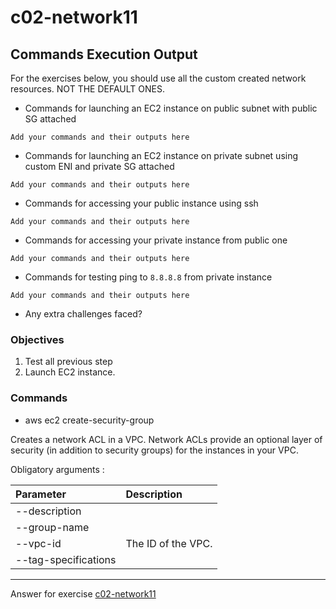 # c02-network11

## Commands Execution Output

For the exercises below, you should use all the custom created network resources. NOT THE DEFAULT ONES.

- Commands for launching an EC2 instance on public subnet with public SG attached

```
Add your commands and their outputs here
```

- Commands for launching an EC2 instance on private subnet using custom ENI and private SG attached

```
Add your commands and their outputs here
```

- Commands for accessing your public instance using ssh

```
Add your commands and their outputs here
```

- Commands for accessing your private instance from public one

```
Add your commands and their outputs here
```

- Commands for testing ping to `8.8.8.8` from private instance

```
Add your commands and their outputs here
```

- Any extra challenges faced?

### Objectives

1. Test all previous step
2. Launch EC2 instance.

### Commands

- aws ec2 create-security-group

Creates a network ACL in a VPC. Network ACLs provide an optional layer of security (in addition to security groups) for the instances in your VPC.

Obligatory arguments :

| Parameter            | Description        |
| :------------------- | :----------------- |
| --description        |                    |
| --group-name         |                    |
| --vpc-id             | The ID of the VPC. |
| --tag-specifications |                    |

<!-- Don't change anything below this point-->

---

Answer for exercise [c02-network11](https://github.com/devopsacademyau/academy/blob/893381c6f0b69434d9e8597d3d4b1c17f9bc1371/classes/02class/exercises/c02-network11/README.md)
